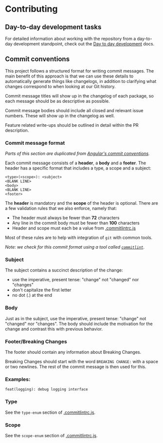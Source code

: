 # Contributing

## Day-to-day development tasks

For detailed information about working with the repository from a day-to-day development standpoint,
check out the [Day to day development](./day-to-day-development.md) docs.

## Commit conventions

This project follows a structured format for writing commit messages. The main benefit of this
approach is that we can use these details to automatically generate things like changelogs, in
addition to clarifying what changes correspond to when looking at our Git history.

Commit message titles will show up in the changelog of each package, so each message should be as
descriptive as possible.

Commit message bodies should include all closed and relevant issue numbers. These will show up in
the changelog as well.

Feature related write-ups should be outlined in detail within the PR description.

### Commit message format

_Parts of this section are duplicated from
[Angular's commit conventions](https://github.com/angular/angular/blob/master/CONTRIBUTING.md#-commit-message-guidelines)._

Each commit message consists of a **header**, a **body** and a **footer**. The header has a specific
format that includes a type, a scope and a subject:

```git
<type>(<scope>): <subject>
<BLANK LINE>
<body>
<BLANK LINE>
<footer>
```

The **header** is mandatory and the **scope** of the header is optional. There are a few validation
rules that we also enforce, namely that:

- The header must always be fewer than **72** characters
- Any line in the commit body must be fewer than **100** characters
- Header and scope must each be a value from
  [.commitlintrc.js](https://github.com/carbon-design-system/carbon-platform/blob/main/.commitlintrc.js)

Most of these rules are to help with integration of `git` with common tools.

_Note: we check for this commit format using a tool called
[`commitlint`](https://commitlint.js.org/#/)_.

### Subject

The subject contains a succinct description of the change:

- use the imperative, present tense: "change" not "changed" nor "changes"
- don't capitalize the first letter
- no dot (.) at the end

### Body

Just as in the subject, use the imperative, present tense: "change" not "changed" nor "changes". The
body should include the motivation for the change and contrast this with previous behavior.

### Footer/Breaking Changes

The footer should contain any information about Breaking Changes.

Breaking Changes should start with the word `BREAKING CHANGE:` with a space or two newlines. The
rest of the commit message is then used for this.

### Examples:

`feat(logging): debug logging interface`

### Type

See the `type-enum` section of
[.commitlintrc.js](https://github.com/carbon-design-system/carbon-platform/blob/main/.commitlintrc.js).

### Scope

See the `scope-enum` section of
[.commitlintrc.js](https://github.com/carbon-design-system/carbon-platform/blob/main/.commitlintrc.js).
